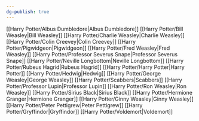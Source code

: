 ```yaml
---
dg-publish: true
---
```

[[Harry Potter/Albus Dumbledore\|Albus Dumbledore]]
[[Harry Potter/Bill Weasley\|Bill Weasley]]
[[Harry Potter/Charlie Weasley\|Charlie Weasley]]
[[Harry Potter/Colin Creevey\|Colin Creevey]]
[[Harry Potter/Pigwidgeon\|Pigwidgeon]]
[[Harry Potter/Fred Weasley\|Fred Weasley]]
[[Harry Potter/Professor Severus Snape\|Professor Severus Snape]]
[[Harry Potter/Neville Longbottom\|Neville Longbottom]]
[[Harry Potter/Rubeus Hagrid\|Rubeus Hagrid]]
[[Harry Potter/Harry Potter\|Harry Potter]]
[[Harry Potter/Hedwig\|Hedwig]]
[[Harry Potter/George Weasley\|George Weasley]]
[[Harry Potter/Scabbers\|Scabbers]]
[[Harry Potter/Professor Lupin\|Professor Lupin]]
[[Harry Potter/Ron Weasley\|Ron Weasley]]
[[Harry Potter/Sirius Black\|Sirius Black]]
[[Harry Potter/Hermione Granger\|Hermione Granger]]
[[Harry Potter/Ginny Weasley\|Ginny Weasley]]
[[Harry Potter/Peter Pettigrew\|Peter Pettigrew]]
[[Harry Potter/Gryffindor\|Gryffindor]]
[[Harry Potter/Voldemort\|Voldemort]]
